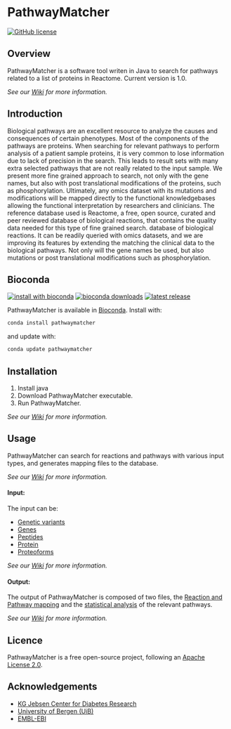 PathwayMatcher
======

[![GitHub license](http://dmlc.github.io/img/apache2.svg)](https://github.com/LuisFranciscoHS/PathwayMatcher/blob/master/LICENSE.txt)


## Overview

PathwayMatcher is a software tool writen in Java to search for pathways related to a list of proteins in Reactome. Current version is 1.0. 

*See our [Wiki](https://github.com/LuisFranciscoHS/PathwayMatcher/wiki) for more information.*

## Introduction

Biological pathways are an excellent resource to analyze the causes and consequences of certain phenotypes. Most of the components of the pathways are proteins. When searching for relevant pathways to perform analysis of a patient sample proteins, it is very common to lose information due to lack of precision in the search. This leads to result sets with many extra selected pathways that are not really related to the input sample.  We present more fine grained approach to search, not only with the gene names, but also with post translational modifications of the proteins, such as phosphorylation. Ultimately, any omics dataset with its mutations and modifications will be mapped directly to the functional knowledgebases allowing the functional interpretation by researchers and clinicians. The reference database used is Reactome, a free, open source, curated and peer reviewed database of biological reactions, that contains the quality data needed for this type of fine grained search.
 database of biological reactions. It can be readily queried with omics datasets, and we are improving its features by extending the matching the clinical data to the biological pathways. 
Not only will the gene names be used, but also mutations or post translational modifications such as phosphorylation. 

## Bioconda

[![install with bioconda](https://anaconda.org/bioconda/pathwaymatcher/badges/installer/conda.svg)](http://bioconda.github.io/recipes/pathwaymatcher/README.html)
[![bioconda downloads](https://anaconda.org/bioconda/pathwaymatcher/badges/downloads.svg)](http://bioconda.github.io/recipes/pathwaymatcher/README.html)
[![latest release](https://anaconda.org/bioconda/pathwaymatcher/badges/latest_release_date.svg)](http://bioconda.github.io/recipes/pathwaymatcher/README.html)

PathwayMatcher is available in [Bioconda](bioconda.github.io/recipes/pathwaymatcher/README.html). Install with:

```bash
conda install pathwaymatcher
```

and update with:

```bash
conda update pathwaymatcher
```


## Installation

1. Install java 
1. Download PathwayMatcher executable.
1. Run PathwayMatcher.

*See our [Wiki](https://github.com/LuisFranciscoHS/PathwayMatcher/wiki/Installation) for more information.*

## Usage

PathwayMatcher can search for reactions and pathways with various input types, and generates mapping files to the database.

*See our [Wiki](https://github.com/LuisFranciscoHS/PathwayMatcher/wiki/Usage) for more information.*

#### Input:

The input can be:
* [Genetic variants](https://github.com/LuisFranciscoHS/PathwayMatcher/wiki/Input#genetic-variants)
* [Genes](https://github.com/LuisFranciscoHS/PathwayMatcher/wiki/Input#genes)
* [Peptides](https://github.com/LuisFranciscoHS/PathwayMatcher/wiki/Input#peptides)
* [Protein](https://github.com/LuisFranciscoHS/PathwayMatcher/wiki/Input#proteins)
* [Proteoforms](https://github.com/LuisFranciscoHS/PathwayMatcher/wiki/Input#proteoforms)

*See our [Wiki](https://github.com/LuisFranciscoHS/PathwayMatcher/wiki/Input) for more information.*

#### Output:

The output of PathwayMatcher is composed of two files, the [Reaction and Pathway mapping](https://github.com/LuisFranciscoHS/PathwayMatcher/wiki/Output#search) and the [statistical analysis](https://github.com/LuisFranciscoHS/PathwayMatcher/wiki/Output#analysis) of the relevant pathways.

*See our [Wiki](https://github.com/LuisFranciscoHS/PathwayMatcher/wiki/Output) for more information.*

## Licence

PathwayMatcher is a free open-source project, following an [Apache License 2.0](https://github.com/LuisFranciscoHS/PathwaySearch/blob/master/LICENSE.txt "Apache Licence"). 

## Acknowledgements

* [KG Jebsen Center for Diabetes Research](http://www.uib.no/en/diabetes "KG Jebsen Center for Diabetes Research Homepage")
* [University of Bergen (UiB)](http://www.uib.no/en "UiB's Homepage")
* [EMBL-EBI](http://www.ebi.ac.uk/ "EBI's Homepage")
